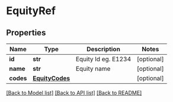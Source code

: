 # EquityRef

## Properties
Name | Type | Description | Notes
------------ | ------------- | ------------- | -------------
**id** | **str** | Equity Id eg. E1234 | [optional] 
**name** | **str** | Equity name | [optional] 
**codes** | [**EquityCodes**](EquityCodes.md) |  | [optional] 

[[Back to Model list]](../README.md#documentation-for-models) [[Back to API list]](../README.md#documentation-for-api-endpoints) [[Back to README]](../README.md)

